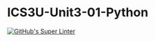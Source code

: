 # ICS3U-Unit3-01-Python

[![GitHub's Super Linter](https://github.com/huihangisaac-ho/ICS3U-Unit3-01-Python/workflows/GitHub's%20Super%20Linter/badge.svg)](https://github.com/huihangisaac-ho/ICS3U-Unit3-01-Python/actions)
